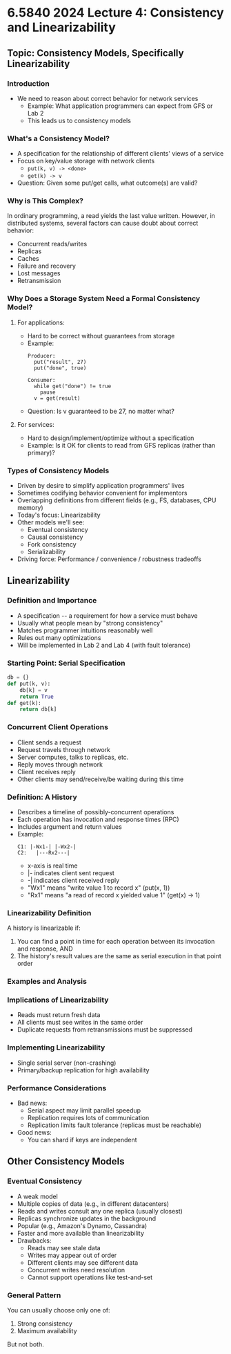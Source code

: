 # 6.5840 2024 Lecture 4: Consistency and Linearizability

## Topic: Consistency Models, Specifically Linearizability

### Introduction
- We need to reason about correct behavior for network services
  - Example: What application programmers can expect from GFS or Lab 2
  - This leads us to consistency models

### What's a Consistency Model?
- A specification for the relationship of different clients' views of a service
- Focus on key/value storage with network clients
  - `put(k, v) -> <done>`
  - `get(k) -> v`
- Question: Given some put/get calls, what outcome(s) are valid?

### Why is This Complex?
In ordinary programming, a read yields the last value written. However, in distributed systems, several factors can cause doubt about correct behavior:

- Concurrent reads/writes
- Replicas
- Caches
- Failure and recovery
- Lost messages
- Retransmission

### Why Does a Storage System Need a Formal Consistency Model?
1. For applications:
   - Hard to be correct without guarantees from storage
   - Example:
     ```
     Producer:
       put("result", 27)
       put("done", true)
     
     Consumer:
       while get("done") != true
         pause
       v = get(result)
     ```
   - Question: Is v guaranteed to be 27, no matter what?

2. For services:
   - Hard to design/implement/optimize without a specification
   - Example: Is it OK for clients to read from GFS replicas (rather than primary)?

### Types of Consistency Models
- Driven by desire to simplify application programmers' lives
- Sometimes codifying behavior convenient for implementors
- Overlapping definitions from different fields (e.g., FS, databases, CPU memory)
- Today's focus: Linearizability
- Other models we'll see:
  - Eventual consistency
  - Causal consistency
  - Fork consistency
  - Serializability
- Driving force: Performance / convenience / robustness tradeoffs

## Linearizability

### Definition and Importance
- A specification -- a requirement for how a service must behave
- Usually what people mean by "strong consistency"
- Matches programmer intuitions reasonably well
- Rules out many optimizations
- Will be implemented in Lab 2 and Lab 4 (with fault tolerance)

### Starting Point: Serial Specification
```python
db = {}
def put(k, v):
    db[k] = v
    return True
def get(k):
    return db[k]
```

### Concurrent Client Operations
- Client sends a request
- Request travels through network
- Server computes, talks to replicas, etc.
- Reply moves through network
- Client receives reply
- Other clients may send/receive/be waiting during this time

### Definition: A History
- Describes a timeline of possibly-concurrent operations
- Each operation has invocation and response times (RPC)
- Includes argument and return values
- Example:
  ```
  C1: |-Wx1-| |-Wx2-|
  C2:   |---Rx2---|
  ```
  - x-axis is real time
  - |- indicates client sent request
  - -| indicates client received reply
  - "Wx1" means "write value 1 to record x" (put(x, 1))
  - "Rx1" means "a read of record x yielded value 1" (get(x) -> 1)

### Linearizability Definition
A history is linearizable if:
1. You can find a point in time for each operation between its invocation and response, AND
2. The history's result values are the same as serial execution in that point order

### Examples and Analysis

### Implications of Linearizability
- Reads must return fresh data
- All clients must see writes in the same order
- Duplicate requests from retransmissions must be suppressed

### Implementing Linearizability
- Single serial server (non-crashing)
- Primary/backup replication for high availability

### Performance Considerations
- Bad news:
  - Serial aspect may limit parallel speedup
  - Replication requires lots of communication
  - Replication limits fault tolerance (replicas must be reachable)
- Good news:
  - You can shard if keys are independent

## Other Consistency Models

### Eventual Consistency
- A weak model
- Multiple copies of data (e.g., in different datacenters)
- Reads and writes consult any one replica (usually closest)
- Replicas synchronize updates in the background
- Popular (e.g., Amazon's Dynamo, Cassandra)
- Faster and more available than linearizability
- Drawbacks:
  - Reads may see stale data
  - Writes may appear out of order
  - Different clients may see different data
  - Concurrent writes need resolution
  - Cannot support operations like test-and-set

### General Pattern
You can usually choose only one of:
1. Strong consistency
2. Maximum availability

But not both.